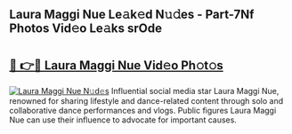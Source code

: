 ## Laura Maggi Nue Le𝚊k𝚎d N𝚞𝚍es - Part-7Nf Photos Vid𝚎o Le𝚊ks srOde

# <h2><a href="http://fbases.evod.top/?m=Laura+Maggi+Nue">🔗 👉🔴 Laura Maggi Nue Vid𝚎o Ph𝚘t𝚘s</a></h2>

[![Laura Maggi Nue N𝚞d𝚎s](https://i.imgur.com/8V9OHl7.gif)](http://fbases.evod.top/?m=Laura+Maggi+Nue)
Influential social media star Laura Maggi Nue, renowned for sharing lifestyle and dance-related content through solo and collaborative dance performances and vlogs. Public figures Laura Maggi Nue can use their influence to advocate for important causes. 
